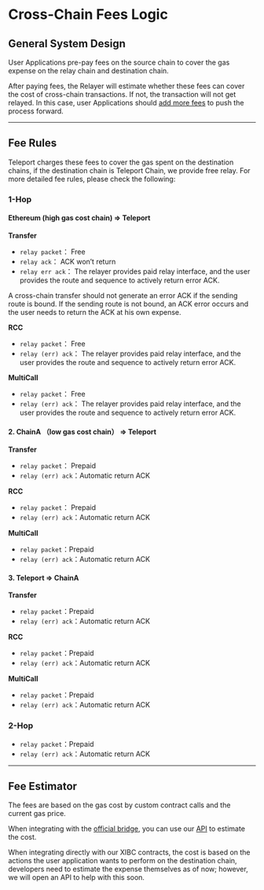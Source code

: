 
# Cross-Chain Fees Logic



## General System Design

User Applications pre-pay fees on the source chain to cover the gas expense on the relay chain and destination chain.

After paying fees, the Relayer will estimate whether these fees can cover the cost of cross-chain transactions. If not, the transaction will not get relayed. In this case, user Applications should [add more fees](./3HowToAddFees.md) to push the process forward. 

---

## Fee Rules

Teleport charges these fees to cover the gas spent on the destination chains, if the destination chain is Teleport Chain, we provide free relay. For more detailed fee rules, please check the following:

### 1-Hop

#### Ethereum (high gas cost chain) => Teleport

**Transfer**


- `relay packet`： Free
- `relay ack`： ACK won’t return
- `relay err ack`： The relayer provides paid relay interface, and the user provides the route and sequence to actively return error ACK.

A cross-chain transfer should not generate an error ACK if the sending route is bound. If the sending route is not bound, an ACK error occurs and the user needs to return the ACK at his own expense.

**RCC**

- `relay packet`： Free
- `relay (err) ack`： The relayer provides paid relay interface, and the user provides the route and sequence to actively return error ACK.

**MultiCall**

- `relay packet`： Free
- `relay (err) ack`： The relayer provides paid relay interface, and the user provides the route and sequence to actively return error ACK.

#### 2. ChainA （low gas cost chain） => Teleport

**Transfer**

- `relay packet`： Prepaid
- `relay (err) ack`：Automatic return ACK

**RCC**

- `relay packet`： Prepaid
- `relay (err) ack`：Automatic return ACK

**MultiCall**

- `relay packet`：Prepaid
- `relay (err) ack`：Automatic return ACK

#### 3. Teleport => ChainA

**Transfer**

- `relay packet`：Prepaid
- `relay (err) ack`：Automatic return ACK

**RCC**

- `relay packet`：Prepaid
- `relay (err) ack`：Automatic return ACK

**MultiCall**

- `relay packet`：Prepaid
- `relay (err) ack`：Automatic return ACK

### 2-Hop 

- `relay packet`：Prepaid
- `relay (err) ack`：Automatic return ACK


---

## Fee Estimator

The fees are based on the gas cost by custom contract calls and the current gas price. 

When integrating with the [official bridge](https://bridge.testnet.teleport.network/), you can use our [API]() to estimate the cost. 

When integrating directly with our XIBC contracts, the cost is based on the actions the user application wants to perform on the destination chain, developers need to estimate the expense themselves as of now; however, we will open an API to help with this soon.